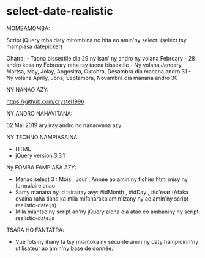 # select-date-realistic

MOMBAMOMBA:

Script jQuery mba daty mitombina no hita eo amin'ny select. (select tsy mampiasa datepicker)

Ohatra: - Taona bissextile dia 29  ny isan' ny andro ny volana Febroary
        - 28 andro kosa ny Febroary raha tsy taona bissextile
        - Ny volana Janoary, Martsa, May, Jolay, Aogositra, Oktobra, Desambra dia manana andro 31
        - Ny volana Aprily, Jona, Septambra, Novambra dia manana andro 30

NY NANAO AZY:

 https://github.com/crystel1996
 
NY ANDRO NAHAVITANA:

02 Mai 2019 ary iray andro no nanaovana azy

NY TECHNO NAMPIASAINA:

  - HTML
  - jQuery version 3.3.1

Ny FOMBA FAMPIASA AZY:
  
  - Manao select 3 : Mois , Jour , Année  ao amin'ny fichier html misy ny formulaire anao
  - Samy manana ny id tsirairay avy: #idMonth , #idDay , #idYear (Afaka ovaina raha tiana ka mila mifanaraka amin'izany ny ao amin'ny script realistic-date.js)
  - Mila miantso ny script an'ny jQuery aloha dia atao eo ambaniny ny script realistic-date.js
  
TSARA HO FANTATRA:
  - Vue fotsiny ihany fa tsy miantoka ny sécurité amin'ny daty hampidirin'ny utilisateur ao amin'ny base de donnée.
